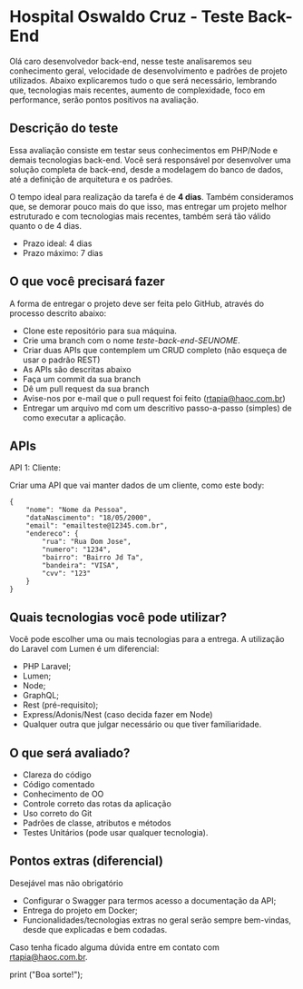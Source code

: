 # Hospital Oswaldo Cruz - Teste Back-End

Olá caro desenvolvedor back-end, nesse teste analisaremos seu conhecimento geral, velocidade de desenvolvimento e padrões de projeto utilizados. Abaixo explicaremos tudo o que será necessário, lembrando que, tecnologias mais recentes, aumento de complexidade, foco em performance, serão pontos positivos na avaliação.

## Descrição do teste

Essa avaliação consiste em testar seus conhecimentos em PHP/Node e demais tecnologias back-end. Você será responsável por desenvolver uma solução completa de back-end, desde a modelagem do banco de dados, até a definição de arquitetura e os padrões.

O tempo ideal para realização da tarefa é de **4 dias**. Também consideramos que, se demorar pouco mais do que isso, mas entregar um projeto melhor estruturado e com tecnologias mais recentes, também será tão válido quanto o de 4 dias.

* Prazo ideal: 4 dias
* Prazo máximo: 7 dias

## O que você precisará fazer

A forma de entregar o projeto deve ser feita pelo GitHub, através do processo descrito abaixo:

* Clone este repositório para sua máquina.
* Crie uma branch com o nome *teste-back-end-SEUNOME*.
* Criar duas APIs que contemplem um CRUD completo (não esqueça de usar o padrão REST)
* As APIs são descritas abaixo
* Faça um commit da sua branch
* Dê um pull request da sua branch
* Avise-nos por e-mail que o pull request foi feito (rtapia@haoc.com.br)
* Entregar um arquivo md com um descritivo passo-a-passo (simples) de como executar a aplicação.

## APIs

API 1: Cliente:

Criar uma API que vai manter dados de um cliente, como este body:

```
{
    "nome": "Nome da Pessoa",
    "dataNascimento": "18/05/2000",
    "email": "emailteste@12345.com.br",
    "endereco": {
        "rua": "Rua Dom Jose",
        "numero": "1234",
        "bairro": "Bairro Jd Ta",
        "bandeira": "VISA",
        "cvv": "123"
    }
}
```

## Quais tecnologias você pode utilizar?

Você pode escolher uma ou mais tecnologias para a entrega. A utilização do Laravel com Lumen é um diferencial:

* PHP Laravel;
* Lumen;
* Node;
* GraphQL;
* Rest (pré-requisito);
* Express/Adonis/Nest (caso decida fazer em Node)
* Qualquer outra que julgar necessário ou que tiver familiaridade.

## O que será avaliado?

* Clareza do código
* Código comentado
* Conhecimento de OO
* Controle correto das rotas da aplicação
* Uso correto do Git
* Padrões de classe, atributos e métodos
* Testes Unitários (pode usar qualquer tecnologia).

## Pontos extras (diferencial)

Desejável mas não obrigatório

* Configurar o Swagger para termos acesso a documentação da API;
* Entrega do projeto em Docker;
* Funcionalidades/tecnologias extras no geral serão sempre bem-vindas, desde que explicadas e bem codadas.

Caso tenha ficado alguma dúvida entre em contato com [rtapia@haoc.com.br](mailto:rtapia@haoc.com.br).

print ("Boa sorte!");

